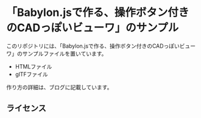 # 「Babylon.jsで作る、操作ボタン付きのCADっぽいビューワ」のサンプル

このリポジトリには、「Babylon.jsで作る、操作ボタン付きのCADっぽいビューワ」のサンプルファイルを置いています。
* HTMLファイル
* glTFファイル

作り方の詳細は、ブログに記載しています。



<!-- ![複数のDwgファイルのモデル空間を、一括で1枚の図面に集めて、並べまている様子](https://www.noboyu.com/wp-content/uploads/2023/01/batch-insert-demo.gif) -->

## ライセンス
